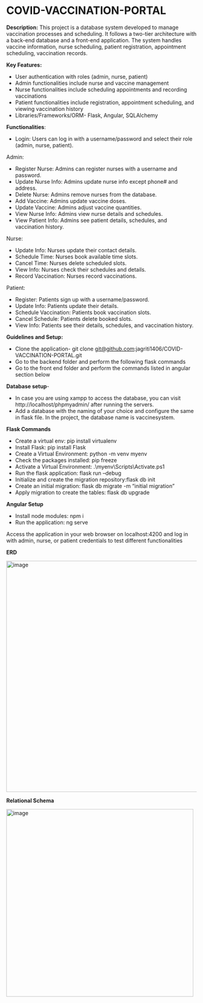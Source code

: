 # COVID-VACCINATION-PORTAL

**Description:**
This project is a database system developed to manage vaccination processes and scheduling. It follows a two-tier architecture with a back-end database and a front-end application. The system handles vaccine information, nurse scheduling, patient registration, appointment scheduling, vaccination records.

**Key Features:**
- User authentication with roles (admin, nurse, patient)
- Admin functionalities include nurse and vaccine management
- Nurse functionalities include scheduling appointments and recording vaccinations
- Patient functionalities include registration, appointment scheduling, and viewing vaccination history
- Libraries/Frameworks/ORM- Flask, Angular, SQLAlchemy

**Functionalities**:

- Login: Users can log in with a username/password and select their role (admin, nurse, patient).

Admin:
- Register Nurse: Admins can register nurses with a username and password.
- Update Nurse Info: Admins update nurse info except phone# and address.
- Delete Nurse: Admins remove nurses from the database.
- Add Vaccine: Admins update vaccine doses.
- Update Vaccine: Admins adjust vaccine quantities.
- View Nurse Info: Admins view nurse details and schedules.
- View Patient Info: Admins see patient details, schedules, and vaccination history.

Nurse:
- Update Info: Nurses update their contact details.
- Schedule Time: Nurses book available time slots.
- Cancel Time: Nurses delete scheduled slots.
- View Info: Nurses check their schedules and details.
- Record Vaccination: Nurses record vaccinations.

Patient:
- Register: Patients sign up with a username/password.
- Update Info: Patients update their details.
- Schedule Vaccination: Patients book vaccination slots.
- Cancel Schedule: Patients delete booked slots.
- View Info: Patients see their details, schedules, and vaccination history.

**Guidelines and Setup:**
- Clone the application- git clone git@github.com:jagriti1406/COVID-VACCINATION-PORTAL.git
- Go to the backend folder and perform the following flask commands
- Go to the front end folder and perform the commands listed in angular section below

**Database setup**-
- In case you are using xampp to access the database, you can visit http://localhost/phpmyadmin/ after running the servers.
- Add a database with the naming of your choice and configure the same in flask file. In the project, the database name is vaccinesystem.

**Flask Commands**

 
- Create a virtual env​: pip install virtualenv
- Install Flask: pip install Flask
- Create a Virtual Environment: python -m venv myenv
- Check the packages installed: pip freeze
- Activate a Virtual Environment: .\myenv\Scripts\Activate.ps1
- Run the flask application: flask run –debug 
- Initialize and create the migration repository:flask db init
- Create an initial migration: flask db migrate -m “initial migration”
- Apply migration to create the tables: flask db upgrade

**Angular Setup**

- Install node modules: npm i
- Run the application: ng serve

Access the application in your web browser on localhost:4200 and log in with admin, nurse, or patient credentials to test different functionalities


**ERD**



<img width="610" alt="image" src="https://github.com/jagriti1406/Covid-Vaccination-Management-System/assets/148377190/aeaeb807-9c6c-426d-80a6-e9ca2c198a55">



**Relational Schema**



<img width="495" alt="image" src="https://github.com/jagriti1406/Covid-Vaccination-Management-System/assets/148377190/e1357e2e-b1da-4ec6-8cea-c5ef306ce73b">
